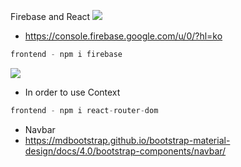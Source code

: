 Firebase and React
<img src="https://cdn-images-1.medium.com/max/800/1*vdLSfGC-Qn8umJ0kxtmkSg.png" />
- https://console.firebase.google.com/u/0/?hl=ko

```javascript
frontend - npm i firebase
```
<img src="https://cdn-images-1.medium.com/max/800/1*rQkVHO9HFH7GcWQHYcY32Q.png" />

- In order to use Context
```javascript
frontend - npm i react-router-dom
```

- Navbar
- https://mdbootstrap.github.io/bootstrap-material-design/docs/4.0/bootstrap-components/navbar/
